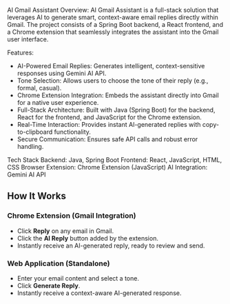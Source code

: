 AI Gmail Assistant
Overview:
AI Gmail Assistant is a full-stack solution that leverages AI to generate smart, context-aware email replies directly within Gmail. The project consists of a Spring Boot backend, a React frontend, and a Chrome extension that seamlessly integrates the assistant into the Gmail user interface.

Features:
- AI-Powered Email Replies: Generates intelligent, context-sensitive responses using Gemini AI API.
- Tone Selection: Allows users to choose the tone of their reply (e.g., formal, casual).
- Chrome Extension Integration: Embeds the assistant directly into Gmail for a native user experience.
- Full-Stack Architecture: Built with Java (Spring Boot) for the backend, React for the frontend, and JavaScript for the Chrome extension.
- Real-Time Interaction: Provides instant AI-generated replies with copy-to-clipboard functionality.
- Secure Communication: Ensures safe API calls and robust error handling.

Tech Stack
Backend: Java, Spring Boot
Frontend: React, JavaScript, HTML, CSS
Browser Extension: Chrome Extension (JavaScript)
AI Integration: Gemini AI API

## How It Works

### Chrome Extension (Gmail Integration)
- Click **Reply** on any email in Gmail.
- Click the **AI Reply** button added by the extension.
- Instantly receive an AI-generated reply, ready to review and send.

### Web Application (Standalone)
- Enter your email content and select a tone.
- Click **Generate Reply**.
- Instantly receive a context-aware AI-generated response.
